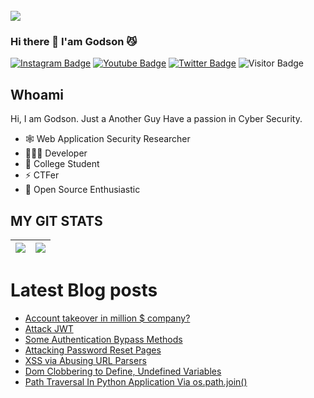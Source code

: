 <br>
<a href="https://twitter.com/0xGodson_"><img align="center" src="https://hellofuture.orange.com/app/uploads/2021/04/home-HF_GA-1920x1080-CYBERSECU.gif"/></a>

### Hi there 👋 I'am Godson 😼


[![Instagram Badge](https://img.shields.io/badge/-0xGodson-purple?style=plastic-square&logo=instagram&logoColor=white&link=https://instagram.com/0xgodson/)](https://instagram.com/0xgodson)
[![Youtube Badge](https://img.shields.io/badge/-0xGodson-red?style=plastic-square&logo=youtube&logoColor=white&link=https://www.youtube.com/codingpotter)](https://www.youtube.com/)
[![Twitter Badge](https://img.shields.io/badge/-0xGodson-blue?style=plastic-square&logo=twitter&logoColor=white&link=https://www.twitter.com/codingpotter)](https://www.twitter.com/0xGodson_)
![Visitor Badge](https://visitor-badge.laobi.icu/badge?page_id=0xGodson)


## Whoami

Hi, I am Godson. Just a Another Guy Have a passion in Cyber Security. 

- 🕸️ Web Application Security Researcher 
- 👨🏻‍💻 Developer
- 🌟 College Student
- ⚡️ CTFer
- 🔭 Open Source Enthusiastic



## MY GIT STATS
<img src="https://github-readme-stats.vercel.app/api?username=0xgodson&&show_icons=true&count_private=true"/>|<img src="https://github-readme-streak-stats.herokuapp.com/?user=0xgodson"/>|
|---|---|


# Latest Blog posts
<!-- BLOG-POST-LIST:START -->
- [Account takeover in million $ company?](https://0xgodson.medium.com/account-takeover-in-million-company-report-rejected-whats-wrong-60041f1815fb)
- [Attack JWT](https://hacklido.com/blog/322-hack-jwt)
- [Some Authentication Bypass Methods](https://hacklido.com/blog/331-bypass-authentication/)
- [Attacking Password Reset Pages](https://hacklido.com/blog/336-attacking-password-reset-pages/)
- [XSS via Abusing URL Parsers](https://0xgodson.me/blogs/2022-03-28-wcs-xss401/)
- [Dom Clobbering to Define, Undefined Variables](https://0xgodson.me/blogs/2022-03-28-dom-clobbering/)
- [Path Traversal In Python Application Via os.path.join()](https://0xgodson.me/blogs/2022-04-09-path-traversal-via-join/)
<!-- BLOG-POST-LIST:END -->

	
